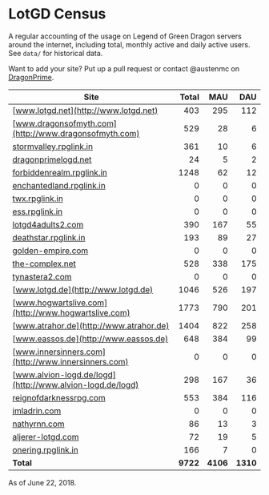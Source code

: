 # LotGD Census
A regular accounting of the usage on Legend of Green Dragon servers around the internet, including total, monthly active and daily active users. See `data/` for historical data.

Want to add your site? Put up a pull request or contact @austenmc on [DragonPrime](http://dragonprime.net).


Site | Total | MAU | DAU
--- | ---:| ---:| ---:
[www.lotgd.net](http://www.lotgd.net)|403|295|112
[www.dragonsofmyth.com](http://www.dragonsofmyth.com)|529|28|6
[stormvalley.rpglink.in](http://stormvalley.rpglink.in)|361|10|6
[dragonprimelogd.net](http://dragonprimelogd.net)|24|5|2
[forbiddenrealm.rpglink.in](http://forbiddenrealm.rpglink.in)|1248|62|12
[enchantedland.rpglink.in](http://enchantedland.rpglink.in)|0|0|0
[twx.rpglink.in](http://twx.rpglink.in)|0|0|0
[ess.rpglink.in](http://ess.rpglink.in)|0|0|0
[lotgd4adults2.com](http://lotgd4adults2.com)|390|167|55
[deathstar.rpglink.in](http://deathstar.rpglink.in)|193|89|27
[golden-empire.com](http://golden-empire.com)|0|0|0
[the-complex.net](http://the-complex.net)|528|338|175
[tynastera2.com](http://tynastera2.com)|0|0|0
[www.lotgd.de](http://www.lotgd.de)|1046|526|197
[www.hogwartslive.com](http://www.hogwartslive.com)|1773|790|201
[www.atrahor.de](http://www.atrahor.de)|1404|822|258
[www.eassos.de](http://www.eassos.de)|648|384|99
[www.innersinners.com](http://www.innersinners.com)|0|0|0
[www.alvion-logd.de/logd](http://www.alvion-logd.de/logd)|298|167|36
[reignofdarknessrpg.com](http://reignofdarknessrpg.com)|553|384|116
[imladrin.com](http://imladrin.com)|0|0|0
[nathyrnn.com](http://nathyrnn.com)|86|13|3
[aljerer-lotgd.com](http://aljerer-lotgd.com)|72|19|5
[onering.rpglink.in](http://onering.rpglink.in)|166|7|0
**Total**|**9722**|**4106**|**1310**

As of June 22, 2018.
